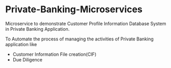 # Private-Banking-Microservices
Microservice to demonstrate Customer Profile Information Database System in Private Banking Application.

To Automate the process of managing the activities of Private Banking application like 
  * Customer Information File creation(CIF)
  * Due Diligence
